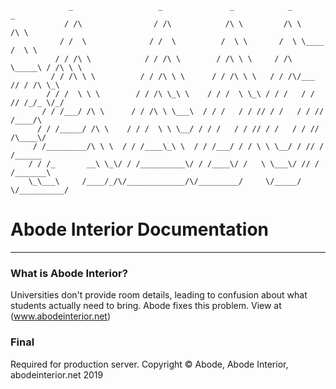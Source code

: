                  _                   _               _            _            _      
                / /\                / /\            /\ \         /\ \         /\ \    
               / /  \              / /  \          /  \ \       /  \ \____   /  \ \   
              / / /\ \            / / /\ \        / /\ \ \     / /\ \_____\ / /\ \ \  
             / / /\ \ \          / / /\ \ \      / / /\ \ \   / / /\/___  // / /\ \_\ 
            / / /  \ \ \        / / /\ \_\ \    / / /  \ \_\ / / /   / / // /_/_ \/_/ 
           / / /___/ /\ \      / / /\ \ \___\  / / /   / / // / /   / / // /____/\    
          / / /_____/ /\ \    / / /  \ \ \__/ / / /   / / // / /   / / // /\____\/    
         / /_________/\ \ \  / / /____\_\ \  / / /___/ / / \ \ \__/ / // / /______    
        / / /_       __\ \_\/ / /__________\/ / /____\/ /   \ \___\/ // / /_______\   
        \_\___\     /____/_/\/_____________/\/_________/     \/_____/ \/__________/   
                                                                              

# Abode Interior Documentation
----------------------------
### What is Abode Interior?

Universities don't provide room details, leading to confusion about what students actually need to bring. Abode fixes this problem. View at (www.abodeinterior.net)

### Final
Required for production server. 
Copyright © Abode, Abode Interior, abodeinterior.net 2019